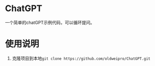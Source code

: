 # ChatGPT
一个简单的chatGPT示例代码，可以循环提问。
# 使用说明
1. 克隆项目到本地`git clone https://github.com/oldweipro/ChatGPT.git`
